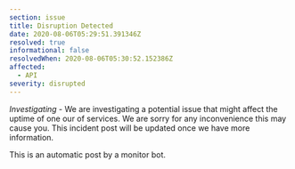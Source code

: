 ```yaml
---
section: issue
title: Disruption Detected
date: 2020-08-06T05:29:51.391346Z
resolved: true
informational: false
resolvedWhen: 2020-08-06T05:30:52.152386Z
affected:
  - API
severity: disrupted
---
```

*Investigating* - We are investigating a potential issue that might affect the uptime of one our of services. We are sorry for any inconvenience this may cause you. This incident post will be updated once we have more information.

This is an automatic post by a monitor bot.
        